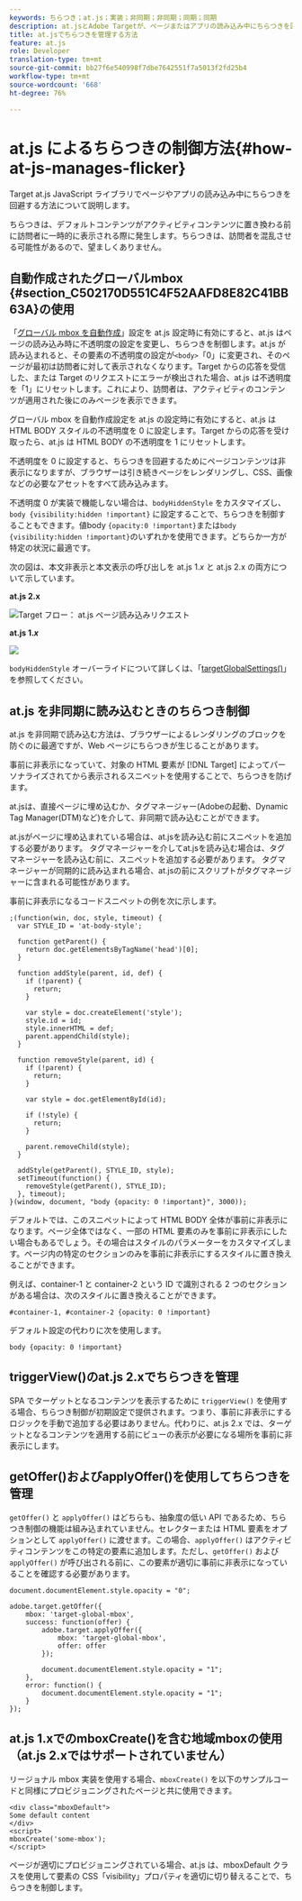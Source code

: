 ```yaml
---
keywords: ちらつき；at.js；実装；非同期；非同期；同期；同期
description: at.jsとAdobe Targetが、ページまたはアプリの読み込み中にちらつきを回避する方法(デフォルトコンテンツがアクティビティコンテンツに置き換わる前に一時的に表示される)について説明します。
title: at.jsでちらつきを管理する方法
feature: at.js
role: Developer
translation-type: tm+mt
source-git-commit: bb27f6e540998f7dbe7642551f7a5013f2fd25b4
workflow-type: tm+mt
source-wordcount: '668'
ht-degree: 76%

---
```



# at.js によるちらつきの制御方法{#how-at-js-manages-flicker}

Target at.js JavaScript ライブラリでページやアプリの読み込み中にちらつきを回避する方法について説明します。

ちらつきは、デフォルトコンテンツがアクティビティコンテンツに置き換わる前に訪問者に一時的に表示される際に発生します。ちらつきは、訪問者を混乱させる可能性があるので、望ましくありません。

## 自動作成されたグローバルmbox {#section_C502170D551C4F52AAFD8E82C41BB63A}の使用

「[グローバル mbox を自動作成](/help/c-implementing-target/c-implementing-target-for-client-side-web/t-mbox-download/c-understanding-global-mbox/understanding-global-mbox.md#concept_76AC0EC995A048238F3220F53773DB13)」設定を at.js 設定時に有効にすると、at.js はページの読み込み時に不透明度の設定を変更し、ちらつきを制御します。at.js が読み込まれると、その要素の不透明度の設定が`<body>`「0」に変更され、そのページが最初は訪問者に対して表示されなくなります。Target からの応答を受信した、または Target のリクエストにエラーが検出された場合、at.js は不透明度を「1」にリセットします。これにより、訪問者は、アクティビティのコンテンツが適用された後にのみページを表示できます。

グローバル mbox を自動作成設定を at.js の設定時に有効にすると、at.js は HTML BODY スタイルの不透明度を 0 に設定します。Target からの応答を受け取ったら、at.js は HTML BODY の不透明度を 1 にリセットします。

不透明度を 0 に設定すると、ちらつきを回避するためにページコンテンツは非表示になりますが、ブラウザーは引き続きページをレンダリングし、CSS、画像などの必要なアセットをすべて読み込みます。

不透明度 0 が実装で機能しない場合は、`bodyHiddenStyle` をカスタマイズし、`body {visibility:hidden !important}` に設定することで、ちらつきを制御することもできます。値body `{opacity:0 !important}`または`body {visibility:hidden !important}`のいずれかを使用できます。どちらか一方が特定の状況に最適です。

次の図は、本文非表示と本文表示の呼び出しを at.js 1.*x* と at.js 2.x の両方について示しています。

**at.js 2.x**

![Target フロー： at.js ページ読み込みリクエスト](/help/c-implementing-target/c-implementing-target-for-client-side-web/assets/atjs-20-flow-page-load-request.png)

**at.js 1.*x***

![](assets/target-flow2.png)

`bodyHiddenStyle` オーバーライドについて詳しくは、「[targetGlobalSettings()](/help/c-implementing-target/c-implementing-target-for-client-side-web/targetgobalsettings.md)」を参照してください。

## at.js を非同期に読み込むときのちらつき制御

at.js を非同期で読み込む方法は、ブラウザーによるレンダリングのブロックを防ぐのに最適ですが、Web ページにちらつきが生じることがあります。

事前に非表示になっていて、対象の HTML 要素が [!DNL Target] によってパーソナライズされてから表示されるスニペットを使用することで、ちらつきを防げます。

at.jsは、直接ページに埋め込むか、タグマネージャー(Adobeの起動、Dynamic Tag Manager(DTM)など)を介して、非同期で読み込むことができます。

at.jsがページに埋め込まれている場合は、at.jsを読み込む前にスニペットを追加する必要があります。 タグマネージャーを介してat.jsを読み込む場合は、タグマネージャーを読み込む前に、スニペットを追加する必要があります。 タグマネージャーが同期的に読み込まれる場合、at.jsの前にスクリプトがタグマネージャーに含まれる可能性があります。

事前に非表示になるコードスニペットの例を次に示します。

```
;(function(win, doc, style, timeout) {
  var STYLE_ID = 'at-body-style';

  function getParent() {
    return doc.getElementsByTagName('head')[0];
  }

  function addStyle(parent, id, def) {
    if (!parent) {
      return;
    }

    var style = doc.createElement('style');
    style.id = id;
    style.innerHTML = def;
    parent.appendChild(style);
  }

  function removeStyle(parent, id) {
    if (!parent) {
      return;
    }

    var style = doc.getElementById(id);

    if (!style) {
      return;
    }

    parent.removeChild(style);
  }

  addStyle(getParent(), STYLE_ID, style);
  setTimeout(function() {
    removeStyle(getParent(), STYLE_ID);
  }, timeout);
}(window, document, "body {opacity: 0 !important}", 3000));
```

デフォルトでは、このスニペットによって HTML BODY 全体が事前に非表示になります。ページ全体ではなく、一部の HTML 要素のみを事前に非表示にしたい場合もあるでしょう。その場合はスタイルのパラメーターをカスタマイズします。ページ内の特定のセクションのみを事前に非表示にするスタイルに置き換えることができます。

例えば、container-1 と container-2 という ID で識別される 2 つのセクションがある場合は、次のスタイルに置き換えることができます。

```
#container-1, #container-2 {opacity: 0 !important}
```

デフォルト設定の代わりに次を使用します。

```
body {opacity: 0 !important}
```

## triggerView()のat.js 2.xでちらつきを管理

SPA でターゲットとなるコンテンツを表示するために `triggerView()` を使用する場合、ちらつき制御が初期設定で提供されます。つまり、事前に非表示にするロジックを手動で追加する必要はありません。代わりに、at.js 2.x では、ターゲットとなるコンテンツを適用する前にビューの表示が必要になる場所を事前に非表示にします。

## getOffer()およびapplyOffer()を使用してちらつきを管理

`getOffer()` と `applyOffer()` はどちらも、抽象度の低い API であるため、ちらつき制御の機能は組み込まれていません。セレクターまたは HTML 要素をオプションとして `applyOffer()` に渡せます。この場合、`applyOffer()` はアクティビティコンテンツをこの特定の要素に追加します。ただし、`getOffer()` および `applyOffer()` が呼び出される前に、この要素が適切に事前に非表示になっていることを確認する必要があります。

```
document.documentElement.style.opacity = "0";
 
adobe.target.getOffer({
    mbox: 'target-global-mbox',
    success: function(offer) {
        adobe.target.applyOffer({
            mbox: 'target-global-mbox',
            offer: offer
        });
 
        document.documentElement.style.opacity = "1";
    },
    error: function() {
        document.documentElement.style.opacity = "1";        
    }
});
```

## at.js 1.xでのmboxCreate()を含む地域mboxの使用（at.js 2.xではサポートされていません）

リージョナル mbox 実装を使用する場合、`mboxCreate()` を以下のサンプルコードと同様にプロビジョニングされたページと共に使用できます。

```
<div class="mboxDefault">
Some default content
</div>
<script>
mboxCreate('some-mbox');
</script>
```

ページが適切にプロビジョニングされている場合、at.js は、mboxDefault クラスを使用して要素の CSS「visibility」プロパティを適切に切り替えることで、ちらつきを制御します。